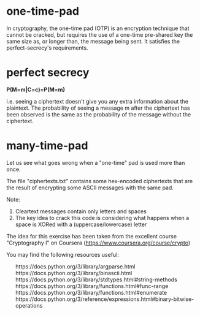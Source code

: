 # one-time-pad

In cryptography, the one-time pad (OTP) is an encryption technique that cannot be cracked, but requires the use of a one-time pre-shared key the same size as, or longer than, the message being sent. 
It satisfies the perfect-secrecy's requirements.

# perfect secrecy

<p><b>P(M=m|C=c)=P(M=m)</b></p>

<p> i.e. seeing a ciphertext doesn't give you any extra information about the plaintext. The probability of seeing a message m after the ciphertext has been observed is the same as the probability of the message without the ciphertext. </p>

# many-time-pad

Let us see what goes wrong when a "one-time" pad is used more than once.

The file "ciphertexts.txt" contains some hex-encoded ciphertexts that are the result of encrypting some ASCII messages with the same pad.

Note:
1) Cleartext messages contain only letters and spaces
2) The key idea to crack this code is considering what happens when a space is XORed with a (uppercase/lowercase) letter

The idea for this exercise has been taken from the excellent course "Cryptography I" on Coursera (https://www.coursera.org/course/crypto)

You may find the following resources useful:
<ul>
  <il>https://docs.python.org/3/library/argparse.html</il>
<il>https://docs.python.org/3/library/binascii.html</il>
<il>https://docs.python.org/3/library/stdtypes.html#string-methods</il>
<il>https://docs.python.org/3/library/functions.html#func-range</il>
<il>https://docs.python.org/3/library/functions.html#enumerate</il>
<il>https://docs.python.org/3/reference/expressions.html#binary-bitwise-operations</il>
</ul>


